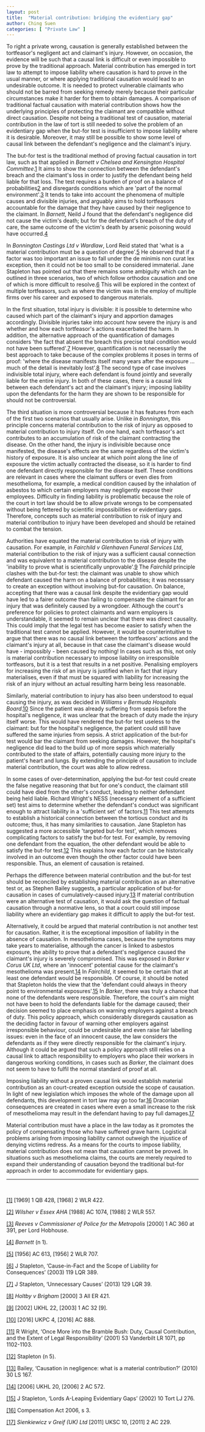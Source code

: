 ```yaml
---
layout: post
title:  "Material contribution: bridging the evidentiary gap"
author: Ching Suen
categories: [ "Private Law" ]
---
```

To right a private wrong, causation is generally established between the tortfeasor's negligent act and claimant's injury. However, on occasion, the evidence will be such that a causal link is difficult or even impossible to prove by the traditional approach. Material contribution has emerged in tort law to attempt to impose liability where causation is hard to prove in the usual manner, or where applying traditional causation would lead to an undesirable outcome. It is needed to protect vulnerable claimants who should not be barred from seeking remedy merely because their particular circumstances make it harder for them to obtain damages. A comparison of traditional factual causation with material contribution shows how the underlying principles of protecting the claimant are compatible without direct causation. Despite not being a traditional test of causation, material contribution in the law of tort is still needed to solve the problem of an evidentiary gap when the but-for test is insufficient to impose liability where it is desirable. Moreover, it may still be possible to show some level of causal link between the defendant's negligence and the claimant's injury.

The but-for test is the traditional method of proving factual causation in tort law, such as that applied in *Barnett v Chelsea and Kensington Hospital Committee*.<a class="inline-reference" id="inline1" href="#1">1</a> It aims to show the connection between the defendant's breach and the claimant's loss in order to justify the defendant being held liable for that loss. The test requires a burden of proof on a balance of probabilities<a class="inline-reference" id="inline2" href="#2">2</a> and disregards conditions which are 'part of the normal environment'.<a class="inline-reference" id="inline3" href="#3">3</a> It tends to take into account the phenomena of multiple causes and divisible injuries, and arguably aims to hold tortfeasors accountable for the damage that they have caused by their negligence to the claimant. In *Barnett*, Neild J found that the defendant's negligence did not cause the victim's death; but for the defendant's breach of the duty of care, the same outcome of the victim's death by arsenic poisoning would have occurred.<a class="inline-reference" id="inline4" href="#4">4</a>

In *Bonnington Castings Ltd v Wardlaw*, Lord Reid stated that 'what is a material contribution must be a question of degree'.<a class="inline-reference" id="inline5" href="#5">5</a> He observed that if a factor was too important an issue to fall under the de minimis non curat lex exception, then it could not be too small to be considered immaterial. Jane Stapleton has pointed out that there remains some ambiguity which can be outlined in three scenarios, two of which follow orthodox causation and one of which is more difficult to resolve.<a class="inline-reference" id="inline6" href="#6">6</a> This will be explored in the context of multiple tortfeasors, such as where the victim was in the employ of multiple firms over his career and exposed to dangerous materials.

In the first situation, total injury is divisible: it is possible to determine who caused which part of the claimant's injury and apportion damages accordingly. Divisible injuries take into account how severe the injury is and whether and how each tortfeasor's actions exacerbated the harm.  In addition, the alternative approach of the quantification of damages considers 'the fact that absent the breach this precise total condition would not have been suffered'.<a class="inline-reference" id="inline7" href="#7">7</a> However, quantification is not necessarily the best approach to take because of the complex problems it poses in terms of proof: 'where the disease manifests itself many years after the exposure ... much of the detail is inevitably lost'.<a class="inline-reference" id="inline8" href="#8">8</a> The second type of case involves indivisible total injury, where each defendant is found jointly and severally liable for the entire injury. In both of these cases, there is a causal link between each defendant's act and the claimant's injury; imposing liability upon the defendants for the harm they are shown to be responsible for should not be controversial.

The third situation is more controversial because it has features from each of the first two scenarios that usually arise. Unlike in *Bonnington*, this principle concerns material contribution to the risk of injury as opposed to material contribution to injury itself. On one hand, each tortfeasor's act contributes to an accumulation of risk of the claimant contracting the disease. On the other hand, the injury is indivisible because once manifested, the disease's effects are the same regardless of the victim's history of exposure. It is also unclear at which point along the line of exposure the victim actually contracted the disease, so it is harder to find one defendant directly responsible for the disease itself. These conditions are relevant in cases where the claimant suffers or even dies from mesothelioma, for example, a medical condition caused by the inhalation of asbestos to which certain employers may negligently expose their employees. Difficulty in finding liability is problematic because the role of the court in tort law should be to allow private wrongs to be compensated without being fettered by scientific impossibilities or evidentiary gaps. Therefore, concepts such as material contribution to risk of injury and material contribution to injury have been developed and should be retained to combat the tension.

Authorities have equated the material contribution to risk of injury with causation. For example, in *Fairchild v Glenhaven Funeral Services Ltd*, material contribution to the risk of injury was a sufficient causal connection and was equivalent to a material contribution to the disease despite the 'inability to prove what is scientifically unprovable'.<a class="inline-reference" id="inline9" href="#9">9</a> The *Fairchild* principle clashes with the but-for test: the claimant was unable to show which defendant caused the harm on a balance of probabilities; it was necessary to create an exception without involving but-for causation. On balance, accepting that there was a causal link despite the evidentiary gap would have led to a fairer outcome than failing to compensate the claimant for an injury that was definitely caused by a wrongdoer. Although the court's preference for policies to protect claimants and warn employers is understandable, it seemed to remain unclear that there was direct causality. This could imply that the legal test has become easier to satisfy when the traditional test cannot be applied. However, it would be counterintuitive to argue that there was no causal link between the tortfeasors' actions and the claimant's injury at all, because in that case the claimant's disease would have - impossibly - been caused by nothing! In cases such as this, not only is material contribution necessary to impose liability on irresponsible tortfeasors, but it is a test that results in a net positive. Penalising employers for increasing the risk of an injury is justified when in fact that injury materialises, even if that must be squared with liability for increasing the risk of an injury without an actual resulting harm being less reasonable.

Similarly, material contribution to injury has also been understood to equal causing the injury, as was decided in *Williams v Bermuda Hospitals Board*.<a class="inline-reference" id="inline10" href="#10">10</a> Since the patient was already suffering from sepsis before the hospital's negligence, it was unclear that the breach of duty made the injury itself worse. This would have rendered the but-for test useless to the claimant: but for the hospital's negligence, the patient could still have suffered the same injuries from sepsis. A strict application of the but-for test would bar the claimant from seeking damages. However, the hospital's negligence did lead to the build up of more sepsis which materially contributed to the state of affairs, potentially causing more injury to the patient's heart and lungs. By extending the principle of causation to include material contribution, the court was able to allow redress.

In some cases of over-determination, applying the but-for test could create the false negative reasoning that but for one's conduct, the claimant still could have died from the other's conduct, leading to neither defendant being held liable. Richard Wright's NESS (necessary element of a sufficient set) test aims to determine whether the defendant's conduct was significant enough to attract liability in a 'sufficient set' of factors.<a class="inline-reference" id="inline11" href="#11">11</a> This test attempts to establish a historical connection between the tortious conduct and its outcome; thus, it has many similarities to causation. Jane Stapleton has suggested a more accessible 'targeted but-for test', which removes complicating factors to satisfy the but-for test. For example, by removing one defendant from the equation, the other defendant would be able to satisfy the but-for test.<a class="inline-reference" id="inline12" href="#12">12</a> This explains how each factor can be historically involved in an outcome even though the other factor could have been responsible. Thus, an element of causation is retained.

Perhaps the difference between material contribution and the but-for test should be reconciled by establishing material contribution as an alternative test or, as Stephen Bailey suggests, a particular application of but-for causation in cases of cumulatively-caused injury.<a class="inline-reference" id="inline13" href="#13">13</a> If material contribution were an alternative test of causation, it would ask the question of factual causation through a normative lens, so that a court could still impose liability where an evidentiary gap makes it difficult to apply the but-for test.

Alternatively, it could be argued that material contribution is not another test for causation. Rather, it is the exceptional imposition of liability in the absence of causation. In mesothelioma cases, because the symptoms may take years to materialise, although the cancer is linked to asbestos exposure, the ability to prove that a defendant's negligence caused the claimant's injury is severely compromised. This was exposed in *Barker v Corus UK Ltd*, where an 'innocent' potential cause for the claimant's mesothelioma was present.<a class="inline-reference" id="inline14" href="#14">14</a> In *Fairchild*, it seemed to be certain that at least one defendant would be responsible. Of course, it should be noted that Stapleton holds the view that the 'defendant could always in theory point to environmental exposures'.<a class="inline-reference" id="inline15" href="#15">15</a> In *Barker*, there was truly a chance that none of the defendants were responsible. Therefore, the court's aim might not have been to hold the defendants liable for the damage caused; their decision seemed to place emphasis on warning employers against a breach of duty. This policy approach, which considerably disregards causation as the deciding factor in favour of warning other employers against irresponsible behaviour, could be undesirable and even raise fair labelling issues: even in the face of an innocent cause, the law considers the defendants as if they were directly responsible for the claimant's injury. Although it could be argued that such a policy approach still relies on a causal link to attach responsibility to employers who place their workers in dangerous working conditions, in cases such as *Barker*, the claimant does not seem to have to fulfil the normal standard of proof at all.

Imposing liability without a proven causal link would establish material contribution as an court-created exception outside the scope of causation. In light of new legislation which imposes the whole of the damage upon all defendants, this development in tort law may go too far.<a class="inline-reference" id="inline16" href="#16">16</a> Draconian consequences are created in cases where even a small increase to the risk of mesothelioma may result in the defendant having to pay full damages.<a class="inline-reference" id="inline17" href="#17">17</a>

Material contribution must have a place in the law today as it promotes the policy of compensating those who have suffered grave harm. Logistical problems arising from imposing liability cannot outweigh the injustice of denying victims redress. As a means for the courts to impose liability, material contribution does not mean that causation cannot be proved. In situations such as mesothelioma claims, the courts are merely required to expand their understanding of causation beyond the traditional but-for approach in order to accommodate for evidentiary gaps.

---
<br>

<a class="reference" id="1" href="#inline1">[1]</a>
[1969] 1 QB 428, [1968] 2 WLR 422.

<a class="reference" id="2" href="#inline2">[2]</a>
*Wilsher v Essex AHA* [1988] AC 1074, [1988] 2 WLR 557.

<a class="reference" id="3" href="#inline3">[3]</a>
*Reeves v Commissioner of Police for the Metropolis* [2000] 1 AC 360 at 391, per Lord Hobhouse.

<a class="reference" id="4" href="#inline4">[4]</a>
*Barnett* (n 1).

<a class="reference" id="5" href="#inline5">[5]</a>
[1956] AC 613, [1956] 2 WLR 707.

<a class="reference" id="6" href="#inline6">[6]</a>
J Stapleton, ‘Cause-in-Fact and the Scope of Liability for Consequences’ (2003) 119 LQR 389.

<a class="reference" id="7" href="#inline7">[7]</a>
J Stapleton, ‘Unnecessary Causes’ (2013) 129 LQR 39.

<a class="reference" id="8" href="#inline8">[8]</a>
*Holtby v Brigham* [2000] 3 All ER 421.

<a class="reference" id="9" href="#inline9">[9]</a>
[2002] UKHL 22, [2003] 1 AC 32 [9].

<a class="reference" id="10" href="#inline10">[10]</a>
[2016] UKPC 4, [2016] AC 888.

<a class="reference" id="11" href="#inline11">[11]</a>
R Wright, ‘Once More into the Bramble Bush: Duty, Causal Contribution, and the Extent of Legal Responsibility’ (2001) 53 Vanderbilt LR 1071, pp 1102-1103.

<a class="reference" id="12" href="#inline12">[12]</a>
Stapleton (n 5).

<a class="reference" id="13" href="#inline13">[13]</a>
Bailey, ‘Causation in negligence: what is a material contribution?’ (2010) 30 LS 167.

<a class="reference" id="14" href="#inline14">[14]</a>
[2006] UKHL 20, [2006] 2 AC 572.

<a class="reference" id="15" href="#inline15">[15]</a>
J Stapleton, ‘Lords A-Leaping Evidentiary Gaps’ (2002) 10 Tort LJ 276.

<a class="reference" id="16" href="#inline16">[16]</a>
Compensation Act 2006, s 3.

<a class="reference" id="17" href="#inline17">[17]</a>
*Sienkiewicz v Greif (UK) Ltd* [2011] UKSC 10, [2011] 2 AC 229.
